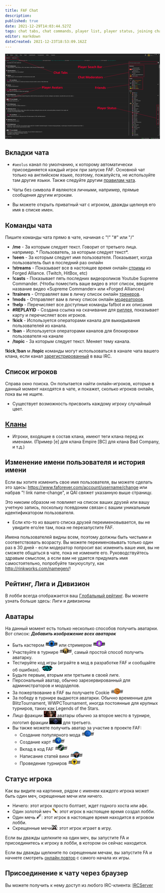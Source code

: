 ```yaml
---
title: FAF Chat
description: 
published: true
date: 2021-12-29T14:03:44.527Z
tags: chat tabs, chat commands, player list, player status, joining chat via browser, avatars
editor: markdown
dateCreated: 2021-12-23T18:53:09.162Z
---
```


![chat-tab2.png](/chat-tab2.png)
## Вкладки чата
- `#aeolus` канал по умолчанию, к которому автоматически присоединяется каждый игрок при запуске FAF. Основной чат только на английском языке, поэтому, пожалуйста, не используйте там другие языки. Также следуйте другим [правилам чата](https://faforever.com/rules). 
- Чаты без символа # являются личными, например, прямые сообщения другим игрокам.

- Вы можете открыть приватный чат с игроком, дважды щелкнув его имя в списке имен.
## Команды чата
Пишите команды чата прямо в чате, начиная с "!" "#" или "/"

- **/me** - За которым следует текст. Говорит от третьего лица. например. * Пользователь, за которым следует текст*.
- **!seen** - За которым следует имя пользователя. Показывает, когда пользователь был в последний раз онлайн
- **!streams** - Показывает все в настоящее время онлайн [стримы](/Casts&Livestreams ) из Forged Alliance. (Twitch, HitBox, etc)
- **!casts** - Показывает пять последних видеороликов Youtube Supreme Commander. (Чтобы поместить ваше видео в этот список, введите название видео «Supreme Commander» или «Forged Alliance»)
- **!trainers** - Отправляет вам в личку список онлайн [тренеров](/User-Groups#trainers).
- **!mods** - Отправляет вам в личку список онлайн [модераторов](/User-Groups#faf-moderators).
- **!help** - Перечисляет все доступные команды fafbot и их описания
- **#REPLAYID** - Создана ссылка на скачивание для [риплея](/Replays-&-Live-Games), показывает карту и перечисляет всех игроков.
- **!kick** - Используется операторами канала для выкидывания пользователей из канала.
- **!ban** - Используется операторами каналов для блокировки пользователя на канале
- **/topic** - За которым следует текст. Меняет тему канала.

**!kick**,**!ban** м **/topic** команды могут использоваться в канале чата вашего клана, если канал [зарегистрированный](/Chat-IRC-server) в ваш IRC.

## Список игроков
Справа окно поиска. Он попытается найти онлайн-игроков, которые в данный момент находятся в чате, и покажет, сколько игроков онлайн, пока вы не ищите.
- Существует возможность присвоить каждому игроку случайный цвет.

## [Кланы](/Clans)
-   Игроки, входящие в состав клана, имеют теги клана перед их именами. (Пример \[е\] для клана Empire \[BC\] для клана Bad Company, и т.д.)

## Изменение имени пользователя и история имени
Если вы хотите изменить свое имя пользователя, вы можете сделать это здесь: <https://www.faforever.com/account/username/change> или набрав "! link name-change", и QAI свяжет указанную выше страницу.

Это никоим образом не повлияет на список ваших друзей или вашу учетную запись, поскольку псевдоним связан с вашим уникальным идентификатором пользователя.

-   Если кто-то из вашего списка друзей переименовывается, вы не увидите его/ее там, пока не перезапустите FAF.

Имена пользователей видны всем, поэтому должны быть чистыми и соответствовать возрасту. Вы можете переименовывать только один раз в 30 дней - если модератор попросит вас изменить ваше имя, вы не сможете общаться в чате, пока не измените его. Руководствуйтесь здравым смыслом, а если вам не удается придумать имя самостоятельно, попробуйте такую ​​услугу, как <http://rinkworks.com/namegen/>!

## Рейтинг, Лига и Дивизион
В лобби всегда отображается ваш [Глобальный рейтинг](/Rating-System). Вы можете узнать больше здесь: Лиги и дивизионы

## Аватары
На данный момент есть только несколько способов получить аватарки. Вот список:
***Добавить изображение всех аватарок***
- Быть кастером ![caster_avatar.png](/images/client-icons/avatars/caster_avatar.png) или стримером ![streamer_avatar.png](/images/client-icons/avatars/streamer_avatar.png)
- Участвуйте в турнире ![tournament_participant.png](/images/client-icons/avatars/tournament_participant.png), самый простой способ получить аватарку.
- Тестируйте код игры (играйте в мод в разработке FAF и сообщайте об ошибках). ![gamecodetester.png](/images/client-icons/avatars/gamecodetester.png)
- Будьте первым, вторым или третьим в своей лиге.
- Персональный аватар, обычно зарезервированный для администраторов и мододелов.
- За пожертвование в FAF вы получаете Cookie ![cookie_avatar.png](/images/client-icons/avatars/cookie_avatar.png)
- За победу в турнире выдаются аватарки. Обычно временные для BlitzTournament, WWPCTournament, иногда постоянные для крупных турниров, таких как Legends of the Stars.
- Лицо фракции ![dostya.png](/images/client-icons/avatars/dostya.png) аватары обычно за второе место в турнире, логотип фракции ![uef_avatar.png](/images/client-icons/avatars/uef_avatar.png) для третьего.
- Вы также можете получить аватар за участие в проекте FAF:
	- Создание популярного мода ![mod_autor.png](/images/client-icons/avatars/mod_autor.png)
	- Создание карт ![mapautor.png](/images/client-icons/avatars/mapautor.png)
	- Вклад в код FAF ![faf_developer.png](/images/client-icons/avatars/faf_developer.png)
	- Написание статей вики ![wiki-editor.png](/images/client-icons/avatars/wiki-editor.png)
	- Проведение турниров ![tournament_director.png](/images/client-icons/avatars/tournament_director.png)
## Статус игрока
Как вы видите на картинке, рядом с именем каждого игрока может быть один меч, скрещенные мечи или ничего.
- Ничего: этот игрок просто болтает, ждет годного хоста или афк.
- Один золотой меч ![host.png](/images/client-icons/host.png): этот игрок в настоящее время создал лобби.
- Один мечь ![lobby.png](/images/client-icons/lobby.png): этот игрок в настоящее время находится в игровом лобби.
- Скрещенные мечи![playing.png](/images/client-icons/playing.png): этот игрок играет в игру.


Если вы дважды щелкните на один меч, вы запустите FA и присоединитесь к игроку в лобби, в котором он сейчас находится.

Если вы дважды щелкните по скрещенным мечам, вы запустите FA и начнете смотреть [онлайн повтор](/LiveReplay-server-and-replays) с самого начала их игры.

## Присоединение к чату через браузер
Вы можете получить к нему доступ из любого IRC-клиента: [IRCServer](/Chat-IRC-server)